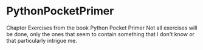 # PythonPocketPrimer
Chapter Exercises from the book Python Pocket Primer
Not all exercises will be done, only the ones that seem to contain something that I don't know or that particularly intrigue me.
